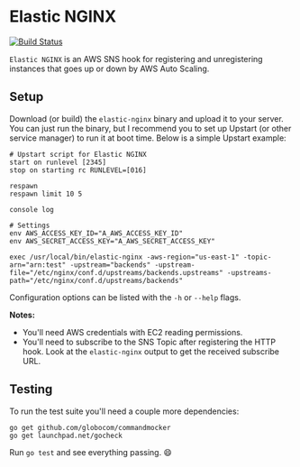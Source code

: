 Elastic NGINX
=============

[![Build Status](https://drone.io/github.com/rochacon/elastic-nginx/status.png)](https://drone.io/github.com/rochacon/elastic-nginx/latest)

`Elastic NGINX` is an AWS SNS hook for registering and unregistering instances that goes up or down by AWS Auto Scaling.


Setup
-----

Download (or build) the `elastic-nginx` binary and upload it to your server. You can just run the binary, but I recommend you to set up Upstart (or other service manager) to run it at boot time. Below is a simple Upstart example:

```
# Upstart script for Elastic NGINX
start on runlevel [2345]
stop on starting rc RUNLEVEL=[016]

respawn
respawn limit 10 5

console log

# Settings
env AWS_ACCESS_KEY_ID="A_AWS_ACCESS_KEY_ID"
env AWS_SECRET_ACCESS_KEY="A_AWS_SECRET_ACCESS_KEY"

exec /usr/local/bin/elastic-nginx -aws-region="us-east-1" -topic-arn="arn:test" -upstream="backends" -upstream-file="/etc/nginx/conf.d/upstreams/backends.upstreams" -upstreams-path="/etc/nginx/conf.d/upstreams/backends"
```

Configuration options can be listed with the `-h` or `--help` flags.

**Notes:**

  * You'll need AWS credentials with EC2 reading permissions.
  * You'll need to subscribe to the SNS Topic after registering the HTTP hook. Look at the `elastic-nginx` output to get the received subscribe URL.


Testing
-------

To run the test suite you'll need a couple more dependencies:

```
go get github.com/globocom/commandmocker
go get launchpad.net/gocheck
```

Run `go test` and see everything passing. :smile:
